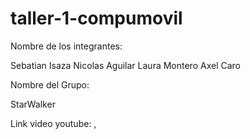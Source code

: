 # taller-1-compumovil

Nombre de los integrantes: 

Sebatian Isaza
Nicolas Aguilar
Laura Montero
Axel Caro

Nombre del Grupo:

StarWalker

Link video youtube:
,
